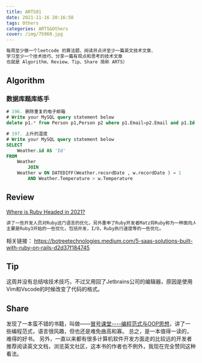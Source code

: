 ```yaml
---
title: ARTS01
date: 2021-11-16 20:16:58
tags: Others
categories: ARTS&Others
cover: /img/75960.jpg
---
```

```tex
每周至少做一个leetcode 的算法题、阅读并点评至少一篇英文技术文章、
学习至少一个技术技巧、分享一篇有观点和思考的技术文章
也就是 Algorithm、Review、Tip、Share 简称 ARTS）
```
## Algorithm
### 数据库题库练手
```sql
# 196. 删除重复的电子邮箱
# Write your MySQL query statement below
delete p1.* from Person p1,Person p2 where p1.Email=p2.Email and p1.Id > p2.Id;
```
```sql
# 197. 上升的温度
# Write your MySQL query statement below
SELECT
    Weather.id AS 'Id'
FROM
    Weather
        JOIN
    Weather w ON DATEDIFF(Weather.recordDate , w.recordDate ) = 1
        AND Weather.Temperature > w.Temperature
```
## Review
[Where is Ruby Headed in 2021?](https://bignerdranch.com/blog/where-is-ruby-headed-in-2021/)
```tex
讲了一些开发人员对Ruby这门语言的优化，另外重申了Ruby开发者Matz将Ruby称为一种面向人类的语言。
主要是Ruby3开始的一些优化，包括并发，I/O，Ruby执行速度等的一些优化。
```
相关链接：
https://botreetechnologies.medium.com/5-saas-solutions-built-with-ruby-on-rails-d2d37f184745
## Tip
这周并没有总结啥技术技巧，不过又用回了Jetbrains公司的编辑器，原因是使用Vim和Vscode的时候改变了代码的格式。
## Share
发现了一本蛮不错的书籍，叫做——[冒号课堂----编程范式与OOP思想](https://book.douban.com/subject/4031906/)，讲了一些编程范式，语言很风趣，但也还是难免曲高和寡。
总之，是一本值得一读的，难得的好书。
另外，一直以来都有很多计算机软件开发方面走的比较远的开发者推荐阅读英文文档，浏览英文社区，这本书的作者也不例外，我现在完全赞同这种看法。
